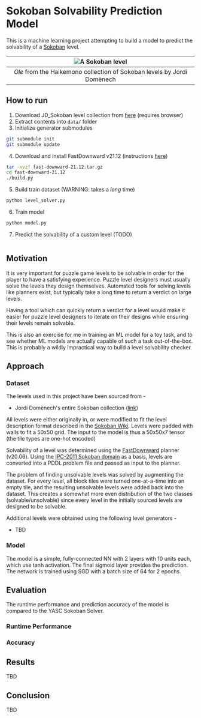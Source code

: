 # Sokoban Solvability Prediction Model

This is a machine learning project attempting to build a model to predict the solvability of a
[Sokoban](https://en.wikipedia.org/wiki/Sokoban) level.

| ![A Sokoban level](https://1.bp.blogspot.com/-ChzyoJjO6TU/Uqi1c6N6FHI/AAAAAAAAFFo/qBeHC3ETU5c/s1600/haikemono.png) |
|:--:|
| *Ole* from the Haikemono collection of Sokoban levels by Jordi Domènech|

## How to run

1. Download JD_Sokoban level collection from [here](https://u.pcloud.link/publink/show?code=XZ01cWkZ8ovYuCcBLzJlqd3ehOin7BLiAyrX) (requires browser)
2. Extract contents into `data/` folder
3. Initialize generator submodules
```bash
git submodule init
git submodule update
```
4. Download and install FastDownward v21.12 (instructions [here](https://www.fast-downward.org/ObtainingAndRunningFastDownward))
```bash
tar -xvzf fast-downward-21.12.tar.gz
cd fast-downward-21.12
./build.py
```
5. Build train dataset (WARNING: takes a *long* time)
```bash
python level_solver.py
```
6. Train model
```bash
python model.py
```
7. Predict the solvability of a custom level (TODO)
```bash
```

## Motivation

It is very important for puzzle game levels to be solvable in order for the player to have a
satisfying experience. Puzzle level designers must usually solve the levels they design themselves.
Automated tools for solving levels like planners exist, but typically take a long time to
return a verdict on large levels.

Having a tool which can quickly return a verdict for a level would make it easier for puzzle level
designers to iterate on their designs while ensuring their levels remain solvable.

This is also an exercise for me in training an ML model for a toy task, and to see whether ML models
are actually capable of such a task out-of-the-box. This is probably a wildly impractical way to
build a level solvability checker.

## Approach

### Dataset

The levels used in this project have been sourced from -

* Jordi Domènech's entire Sokoban collection
    ([link](https://sokoban-jd.blogspot.com/p/all-my-sokoban-collections.html))

All levels were either originally in, or were modified to fit the level description format described
in the [Sokoban Wiki](http://www.sokobano.de/wiki/index.php?title=Level_format). Levels were padded
with walls to fit a 50x50 grid. The input to the model is thus a 50x50x7 tensor (the tile types are
one-hot encoded)

Solvability of a level was determined using the [FastDownward](https://www.fast-downward.org/)
planner (v20.06). Using the [IPC-2011 Sokoban
domain](https://github.com/potassco/pddl-instances/blob/master/ipc-2011/domains/sokoban-sequential-satisficing/domain.pddl)
as a basis, levels are converted into a PDDL problem file and passed as input to the planner.

The problem of finding unsolvable levels was solved by augmenting the dataset. For
every level, all block tiles were turned one-at-a-time into an empty tile, and the resulting unsolvable
levels were added back into the dataset. This creates a somewhat more even distribution of the two classes
(solvable/unsolvable) since every level in the initially sourced levels are designed to be solvable.

Additional levels were obtained using the following level generators -

* TBD

### Model

The model is a simple, fully-connected NN with 2 layers with 10 units each, which use tanh
activation. The final sigmoid layer provides the prediction. The network is trained using SGD with a
batch size of 64 for 2 epochs.

## Evaluation

The runtime performance and prediction accuracy of the model is compared to the YASC Sokoban Solver.
### Runtime Performance

### Accuracy

## Results

TBD

## Conclusion

TBD